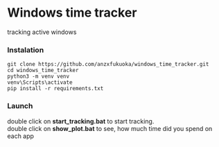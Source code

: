 # Windows time tracker
tracking active windows

### Instalation

```
git clone https://github.com/anzxfukuoka/windows_time_tracker.git
cd windows_time_tracker
python3 -m venv venv
venv\Scripts\activate
pip install -r requirements.txt
```

### Launch

double click on **start_tracking.bat** to start tracking. <br>
double click on **show_plot.bat** to see, how much time did you spend on each app
